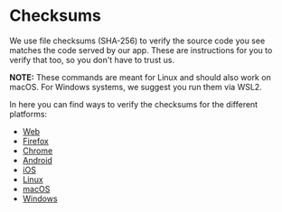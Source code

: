# Checksums

We use file checksums (SHA-256) to verify the source code you see matches the
code served by our app. These are instructions for you to verify that too, so
you don't have to trust us.

**NOTE:** These commands are meant for Linux and should also work on macOS. For
Windows systems, we suggest you run them via WSL2.

In here you can find ways to verify the checksums for the different platforms:

-   [Web](web)
-   [Firefox](firefox)
-   [Chrome](chrome)
-   [Android](android)
-   [iOS](ios)
-   [Linux](linux)
-   [macOS](macos)
-   [Windows](windows)
